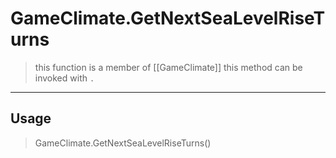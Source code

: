 # GameClimate.GetNextSeaLevelRiseTurns
> this function is a member of [[GameClimate]]
> this method can be invoked with `.`
-----
## Usage
> GameClimate.GetNextSeaLevelRiseTurns()
